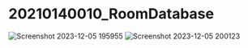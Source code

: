 # 20210140010_RoomDatabase
![Screenshot 2023-12-05 195955](https://github.com/NadivNN/20210140010_RoomDatabase/assets/115075880/c948418f-075d-45db-aa96-e94615524dbc)
![Screenshot 2023-12-05 200123](https://github.com/NadivNN/20210140010_RoomDatabase/assets/115075880/18aadfec-f7f3-4862-b254-1b6d4cf5d760)
